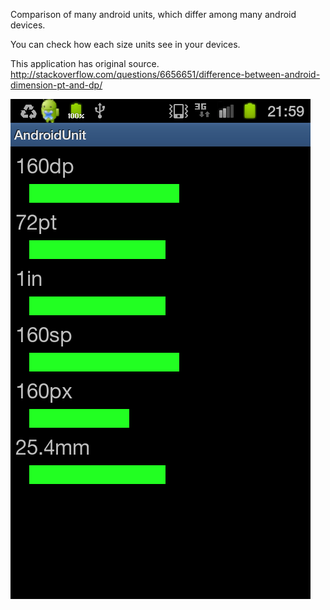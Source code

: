Comparison of many android units, which differ among many android devices.

You can check how each size units see in your devices.


This application has original source.
http://stackoverflow.com/questions/6656651/difference-between-android-dimension-pt-and-dp/

![](http://github.com/dekosuke/AndroidUnit/raw/master/img/screencapture.png)